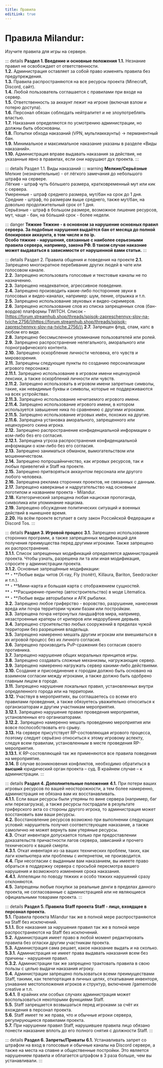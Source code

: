 ```yaml
---
title: Правила
editLink: true
---
```


# Правила Milandur:

Изучите правила для игры на сервере.

::: details **Раздел 1. Введение и основные положения**
**1.1.** Незнание правил не освобождает от ответственности.\
**1.2.** Администрация оставляет за собой право изменять правила без предупреждения.\
**1.3.** Правила распространяются на все ресурсы проекта (Minecraft, Discord, сайт).\
**1.4.** Любой пользователь соглашается с правилами при входе на сервер.\
**1.5.** Ответственность за аккаунт лежит на игроке (включая взлом и потерю доступа).\
**1.6.** Персонал обязан соблюдать нейтралитет и не злоупотреблять властью.\
**1.7.** Наказания определяются по усмотрению администрации, но должны быть обоснованы.\
**1.8.** Попытки обхода наказаний (VPN, мультиаккаунты) → перманентный бан.\
**1.9.** Минимальное и максимальное наказание указаны в разделе «Виды наказаний».\
**1.10.** Администрация вправе выдавать наказания за действия, не указанные явно в правилах, если они нарушают дух проекта.
:::


::: details Раздел 1.1. Виды наказаний
::: warning **Мелкие/Серьёзные**
Мелкие (незначительные) - от лёгкого замечания до небольшого штрафа на сервере.\
Лёгкие - штраф чуть бóльшего размера, кратковременный мут или кик с сервера.\
Умеренные - штраф среднего размера, мут/бан на срок до 1 дня.\
Средние - штраф, по размерам выше среднего, также мут/бан, на довольно продолжительный срок от 1 дня.\
Серьёзные - штраф в большом размере, возможное лишение ресурсов, мут, чаще - бан, на бóльший срок - более недели.

::: danger **Тяжкие**
**Тяжкие - в основном за нарушение основных правил сервера. За подобные нарушения выдаётся бан от месяца до полной блокировки аккаунта, в том числе и по ip.**\
**Особо тяжкие - нарушения, связанные с наиболее серьезными правила сервера, например, закона РФ. В таком случае наказние может выдаваться в зависимости от нарушенной вами статьи.**
:::

::: details Раздел 2. Правила общения и поведения на проекте
**2.1.** Запрещено многократное перебивание других людей в чате или голосовом канале.\
**2.2.** Запрещено использовать голосовые и текстовые каналы не по назначению.\
**2.3.** Запрещено неадекватное, агрессивное поведение.\
**2.4.** Запрещено производить какие-либо посторонние звуки в голосовых и видео-каналах, например: шум, пение, отрыжка и т.п.\
**2.5.** Запрещено использование звуковых и видео-скримеров.\
**2.6.** Запрещено использование слов из списка запрещенных слов (бан-вордов) платформы TWITCH. Список - [https://forum.streamhub.shop/threads/spisok-zapreschennyx-slov-na-tviche.2756/](https://forum.streamhub.shop/threads/spisok-zapreschennyx-slov-na-tviche.2756/)\
**2.7.** Запрещен флуд, спам, капс в любом его виде.\
**2.8.** Запрещено бессмысленное упоминание пользователей или ролей.\
**2.9.** Запрещено распространение нелегального, аморального или порнографического контента.\
**2.10.** Запрещено оскорбление личности человека, его чувств и мировозрения.\
**2.11.** Запрещены следующие пункты по созданию персонализации игрового персонажа:\
**2.11.1.** Запрещено использование в игровом имени нецензурной лексики, а также оскорблений личности или чувств.\
**2.11.2.** Запрещено использовать в игровом имени запретные символы, такие, как невидимые буквы и символы, которые не поддерживаются на всех устройствах.\
**2.11.3.** Запрещено использование нечитаемого игрового имени.\
**2.11.4.** Запрещено использование игрового имени, в котором используется завышение ника по сравнению с другими игроками.\
**2.11.5.** Запрещено использование игровых имён, похожих на другие.\
**2.11.6.** Запрещена установка аморального, запрещенного или нецензурного скина игрока.\
**2.12.** Запрещено распространение конфиденциальной информации о ком-либо без его согласия.\
**2.12.1.** Запрещена угроза распространения конфиденциальной информации о ком-либо без его согласия.\
**2.13.** Запрещено заниматься обманом, вымогательством или мошенничеством.\
**2.14.** Запрещено попрошайничество, как игровых ресурсов, так и любых привелегий и Staff на проекте.\
**2.15.** Запрещено притворяться аккаунтом персонала или другого любого человека.\
**2.16.** Запрещена реклама сторонних проектов, не связанных с данным.\
**2.17.** Запрещено каверканье и надругательство над основным логотипом и названием проекта - Milandur.\
**2.18.** Категорический запрещена любая нациская пропоганда, символика или упоминание нацизма.\
**2.19.** Запрещено обсуждение политических ситуаций и военных действий в нынешнее время.\
**2.20.** На всём проекте вступает в силу закон Российской Федерации и Discord Tos.
:::

::: details **Раздел 3. Игровой процесс**
**3.1.** Запрещено использование сторонних программ, а также запрещенных модификаций для получения преимущества перед другими игроками. Также запрещено их распространение.\
**3.1.1.** Список запрещенных модификаций определяется администрацией проекта. Чтобы узнать, разрешена ли та или иная модификация, спросите у администрации проекта.\
**3.1.2.** Основные запрещённые модификации:\
\*\*・\*\*Любые виды читов (X-ray, Fly (полёт), Killaura, Bariton, Seedcracker и т.п.).\
\*\*・\*\*Мини-карта и большая карта с отображением сущностей.\
\*\*・\*\*Расширение-принтер (автостроительство) в моде Litematica.\
\*\*・\*\*Любые виды авторыбалки и AFK рыбалки.\
**3.2.** Запрещено любое гриферство - воровство, разрушение, нанесения вреда или почра территории чужим базам или постройкам.\
**3.3.** Запрещена почра нетронутых ландшафтов мира, например, незастроенные кратеры от криперов или недорубание дервьев.\
**3.4.** Запрещено строительство любых сооружений в пределах чужой территории без разрешения владельца.\
**3.5.** Запрещено намеренно мешать другим игрокам или вмешиваться в их игровой процесс без их личного согласия.\
**3.6.** Запрещено производить PvP-сражения без согласия своего противника.\
**3.7.** Запрещено нарушение общих моральных принципов игры.\
**3.8.** Запрещено создавать сложные механизмы, нагружающие сервер.\
**3.9.** Запрещено намеренно нагружать сервер какими-либо действиями.\
**3.10.** Создание и присоединение к городам должно быть основано на взаимном согласии между игроками, а также должно быть одобрено главным лицом в городе.\
**3.11.** Запрещено нарушение локальных правил, установленных внутри определенного города или на территории.\
**3.12.** Участвуя в мероприятиях, вы соглашаетесь со всеми его правилами проведения, а также обязуетесь уважительно относиться к органзизаторам и другим участникам мероприятия.\
**3.12.1.** Запрещено нарушение правил проведения мероприятия, установленных его организаторами.\
**3.12.2.** Запрещено намеренно мешать проведению мероприятия или вовсе поспособствовать его срыву.\
**3.13.** На сервере присутствует RP-состовляющая игрового процесса, поэтому следует серьёзно относиться к этому игровому аспекту, следуя всем правилам, установленным в месте проведения RP-мероприятия.\
**3.13.1.** К RP-состовляющей так же применяются все правила поведения на мероприятие.\
**3.14.** В случае возникновения конфликтов, необходимо обратиться в **высший** юридический орган проекта – суд. В крайнем случае – к администрации.
:::

::: details **Раздел 4. Дополнительные положения**
**4.1.** При потери ваших игровых ресурсов по вашей неосторожности, а тем более намеренно, администрация не обязана вам их восстанавливать.\
**4.1.1.** Если ваши ресурсы были утеряны по вине сервера (например, баг или перезагрузка), а также ресурсы пострадали в результате гриферского акта со стороны другого игрока, то администрация может восстановить вам ваши ресурсы.\
**4.2.** Восстановление ресурсов возможно при выполнении следующих условий: нарушитель получил соответствующее наказание, а также самолично не может вернуть вам утеряные ресурсы.\
**4.3.** Откат инвентаря допускается только при предоставлении доказательств причастности лагов сервера, зависаний и прочего технического к вашей смерти.\
**4.3.1.** Откат инвентаря из-за ваших технических проблем, таких, как лаги компьютера или проблемы с интернетом, не производится.\
**4.4.** При несогласии с выданным вам наказанием, вы имеете право обраться в поддержку сервера с просьбой пересмотра вашего нарушения и возможного изменения срока наказания.\
**4.4.1.** Аппеляции по поводу тяжких и особо тяжких нарушений сразу отклоняются.\
**4.5.** Запрещены любые покупки за реальные денги в пределах данного проекта, не согласованные с администрацией или не являющиеся официальными товарами проекта.
:::

::: details **Раздел 5. Правила Staff проекта**
**Staff - лицо, вхоядщее в персонал проекта.**\
**5.1.** Правила проекта Milandur так же в полной мере распространяются на Staff без исключений.\
**5.1.1.** Все наказания за нарушения правил так же в полной мере распространяются на Staff без исключений.\
**5.2.** Администрация имеет право в любой момент редактировать правила без огласки другим участникам проекта.\
**5.3.** Администрация сама решает, какое наказание выдать и на сколько.\
**5.3.1.** Администрация не имеет права выдавать наказания всем без причины - нарушения правил.\
**5.3.2.** Администрации так же запрещено трактовать правила в свою пользы с целью выдачи наказания игроку.\
**5.4.** Администрации запрещено пользоваться всеми преимуществами Staff, такими, как телепортация в личных целях, откатывание инвенторя, узнавание местоположения игроков и структур, включение /gamemode creative и т.п.\
**5.4.1.** В крайних или особых случаях администрация может воспользоваться некоторыми функциями Staff.\
**5.5.** Staff запрещается возвышаться перед игроками за счёт их вхождения в персонал проекта.\
**5.6.** Staff имеет те же права, что и обычные игроки сервера, регулирующиеся правилами проекта.\
**5.7.** При нарушении правил Staff, нарушившее правила лицо обязано понести наказание вплоть до его полного снятия с должности Staff.
:::

::: details **Раздел 6. Запреты/Приваты**
**6.1.** Устанавливать запрет со штрафом на вход в голосовые и обычные каналы на Discord сервере, а также на места на спавне и общественные постройки. Это является нарушением правила и облагается штрафом в 3 раза больше, чем вы устанавливали.
:::